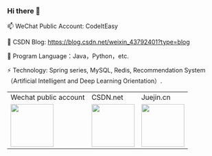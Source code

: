 ### Hi there 👋

<!--
**yaunsine/yaunsine** is a ✨ _special_ ✨ repository because its `README.md` (this file) appears on your GitHub profile.

Here are some ideas to get you started:

- 🔭 I’m currently working on ...
- 🌱 I’m currently learning ...
- 👯 I’m looking to collaborate on ...
- 🤔 I’m looking for help with ...
- 💬 Ask me about ...
- 📫 How to reach me: ...
- 😄 Pronouns: ...
- ⚡ Fun fact: ...
-->

📫 WeChat Public Account: CodeItEasy

💬 CSDN Blog: https://blog.csdn.net/weixin_43792401?type=blog 

🌱 Program Language：Java，Python，etc.

⚡ Technology: Spring series, MySQL, Redis, Recommendation System（Artificial Intelligent and Deep Learning Orientation）.


<div >
  
<table>
    <tr>
    <td>Wechat public account</td>
    <td>CSDN.net</td>
    <td>Juejin.cn</td>
    </tr>
  <tr>
  <td><img src="https://raw.github.com/yaunsine/yaunsine/master/images/pwechat.png" width="100px"></td>
  <td><img src="https://raw.github.com/yaunsine/yaunsine/master/images/csdnn.png" width="100px"></td>
  <td><img src="https://raw.github.com/yaunsine/yaunsine/master/images/juejin.png" width="100px"></td>
  </tr>
  </table>

</div>


